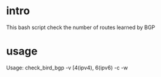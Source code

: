 # intro

This bash script check the number of routes learned by BGP

# usage

Usage: check_bird_bgp -v [4(ipv4), 6(ipv6) -c <critical> -w <warning>

